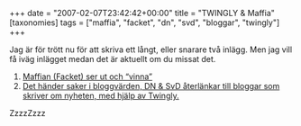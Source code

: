 +++
date = "2007-02-07T23:42:42+00:00"
title = "TWINGLY &#038; Maffia"
[taxonomies]
tags = ["maffia", "facket", "dn", "svd", "bloggar", "twingly"]
+++

Jag är för trött nu för att skriva ett långt, eller snarare två inlägg. Men jag vill få iväg inlägget medan det är aktuellt om du missat det.

1. [Maffian (Facket) ser ut och &#8220;vinna&#8221;][1]  
2. [Det händer saker i bloggvärden, DN &#038; SvD återlänkar till bloggar som skriver om nyheten, med hjälp av Twingly.][2]

ZzzzZzzz



<small></small>

 [1]: http://knuff.se/u/179fb9/428/n
 [2]: http://knuff.se/u/17a375/98/i
